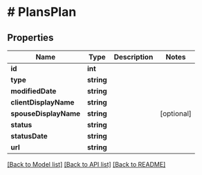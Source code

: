 # # PlansPlan

## Properties

Name | Type | Description | Notes
------------ | ------------- | ------------- | -------------
**id** | **int** |  |
**type** | **string** |  |
**modifiedDate** | **string** |  |
**clientDisplayName** | **string** |  |
**spouseDisplayName** | **string** |  | [optional]
**status** | **string** |  |
**statusDate** | **string** |  |
**url** | **string** |  |

[[Back to Model list]](../../README.md#models) [[Back to API list]](../../README.md#endpoints) [[Back to README]](../../README.md)
